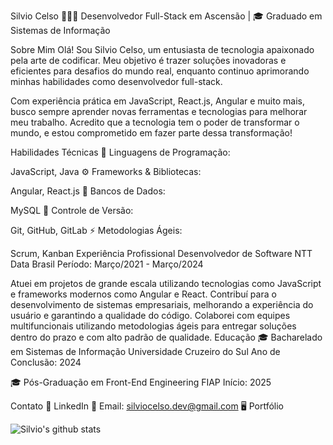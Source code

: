 Silvio Celso 👨🏽‍💻
Desenvolvedor Full-Stack em Ascensão | 🎓 Graduado em Sistemas de Informação

Sobre Mim
Olá! Sou Silvio Celso, um entusiasta de tecnologia apaixonado pela arte de codificar. Meu objetivo é trazer soluções inovadoras e eficientes para desafios do mundo real, enquanto continuo aprimorando minhas habilidades como desenvolvedor full-stack.

Com experiência prática em JavaScript, React.js, Angular e muito mais, busco sempre aprender novas ferramentas e tecnologias para melhorar meu trabalho. Acredito que a tecnologia tem o poder de transformar o mundo, e estou comprometido em fazer parte dessa transformação!

Habilidades Técnicas
🔧 Linguagens de Programação:

JavaScript, Java
⚙️ Frameworks & Bibliotecas:

Angular, React.js
💾 Bancos de Dados:

MySQL
🔄 Controle de Versão:

Git, GitHub, GitLab
⚡ Metodologias Ágeis:

Scrum, Kanban
Experiência Profissional
Desenvolvedor de Software
NTT Data Brasil
Período: Março/2021 - Março/2024

Atuei em projetos de grande escala utilizando tecnologias como JavaScript e frameworks modernos como Angular e React.
Contribuí para o desenvolvimento de sistemas empresariais, melhorando a experiência do usuário e garantindo a qualidade do código.
Colaborei com equipes multifuncionais utilizando metodologias ágeis para entregar soluções dentro do prazo e com alto padrão de qualidade.
Educação
🎓 Bacharelado em Sistemas de Informação
Universidade Cruzeiro do Sul
Ano de Conclusão: 2024

🎓 Pós-Graduação em Front-End Engineering
FIAP
Início: 2025

Contato
🔗 LinkedIn
📧 Email: silviocelso.dev@gmail.com
🖥️ Portfólio


![Silvio's github stats](https://github-readme-stats.vercel.app/api?username=Silvio-Hub&show_icons=true&theme=radical)

<!--<details>
 <summary> Desempenho </b></summary> 
</details>-->

<!--
**Silvio-Hub/Silvio-Hub** is a ✨ _special_ ✨ repository because its `README.md` (this file) appears on your GitHub profile.

Here are some ideas to get you started:

- 🔭 I’m currently working on ...
- 🌱 I’m currently learning ...
- 👯 I’m looking to collaborate on ...
- 🤔 I’m looking for help with ...
- 💬 Ask me about ...
- 📫 How to reach me: ...
- 😄 Pronouns: ...
- ⚡ Fun fact: ...
-->
